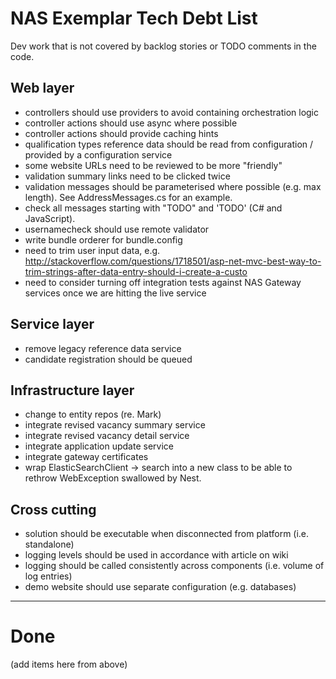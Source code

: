 # NAS Exemplar Tech Debt List #

Dev work that is not covered by backlog stories or TODO comments in the code. 

## Web layer ##

- controllers should use providers to avoid containing orchestration logic
- controller actions should use async where possible
- controller actions should provide caching hints
- qualification types reference data should be read from configuration / provided by a configuration service
- some website URLs need to be reviewed to be more "friendly"
- validation summary links need to be clicked twice
- validation messages should be parameterised where possible (e.g. max length). See AddressMessages.cs for an example.
- check all messages starting with "TODO" and 'TODO' (C# and JavaScript).
- usernamecheck should use remote validator
- write bundle orderer for bundle.config
- need to trim user input data, e.g. http://stackoverflow.com/questions/1718501/asp-net-mvc-best-way-to-trim-strings-after-data-entry-should-i-create-a-custo
- need to consider turning off integration tests against NAS Gateway services once we are hitting the live service

## Service layer ##

- remove legacy reference data service
- candidate registration should be queued

## Infrastructure layer ##

- change to entity repos (re. Mark)
- integrate revised vacancy summary service
- integrate revised vacancy detail service
- integrate application update service
- integrate gateway certificates
- wrap ElasticSearchClient -> search into a new class to be able to rethrow WebException swallowed by Nest.

## Cross cutting ##

- solution should be executable when disconnected from platform (i.e. standalone)
- logging levels should be used in accordance with article on wiki
- logging should be called consistently across components (i.e. volume of log entries)
- demo website should use separate configuration (e.g. databases)

----------

# Done #

(add items here from above)

